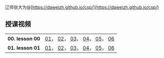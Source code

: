 <script type="text/javascript" src="http://tajs.qq.com/stats?sId=66482615" charset="UTF-8"></script>
辽师张大为@[https://daweizh.github.io/csp/](https://daweizh.github.io/csp/)

## 授课视频 ##

<table style="border:0px;width:100%;">
  <tr><th style="border:0px;text-align:left">00. lesson 00</th>
      <td style="border:0px;text-align:right">
        <a href='lesson00/lesson00-01.mp4' target='_blank'>01</a>， 
        <a href='lesson00/lesson00-02.mp4' target='_blank'>02</a>， 
        <a href='lesson00/lesson00-03.mp4' target='_blank'>03</a>， 
        <a href='lesson00/lesson00-04.mp4' target='_blank'>04</a>， 
        <a href='lesson00/lesson00-05.mp4' target='_blank'>05</a>， 
        <a href='lesson00/lesson00-06.mp4' target='_blank'>06</a> 
      </td>
  </tr>

  <tr><th style="border:0px;text-align:left">01. lesson 01</th>
      <td style="border:0px;text-align:right">
        <a href='lesson01/lesson01-1.mp4' target='_blank'>01</a>， 
        <a href='lesson01/lesson01-2.mp4' target='_blank'>02</a>， 
        <a href='lesson01/lesson01-3.mp4' target='_blank'>03</a>， 
        <a href='lesson01/lesson01-4.mp4' target='_blank'>04</a>， 
        <a href='lesson01/lesson01-5.mp4' target='_blank'>05</a>， 
        <a href='lesson01/lesson01-6.mp4' target='_blank'>06</a> 
      </td>
  </tr>

</table>
